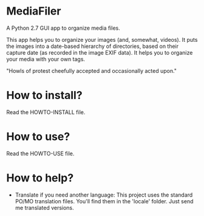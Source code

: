 # MediaFiler

A Python 2.7 GUI app to organize media files. 

This app helps you to organize your images (and, somewhat, videos). It puts the images into a date-based hierarchy of directories, based on their capture date (as recorded in the image EXIF data). It helps you to organize your media with your own tags.

"Howls of protest cheefully accepted and occasionally acted upon."


# How to install? 

Read the HOWTO-INSTALL file. 


# How to use? 

Read the HOWTO-USE file. 


# How to help?

* Translate if you need another language: 
This project uses the standard PO/MO translation files. You'll find them in the 'locale' folder. Just send me translated versions. 

